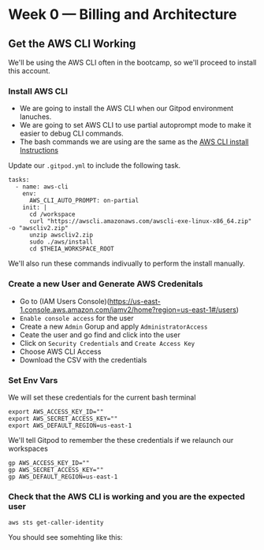 # Week 0 — Billing and Architecture
## Get the AWS CLI Working
We'll be using the AWS CLI often in the bootcamp, so we'll proceed to install this account.

### Install AWS CLI
- We are going to install the AWS CLI when our Gitpod environment lanuches.
- We are going to set AWS CLI to use partial autoprompt mode to make it easier to debug CLI commands.
- The bash commands we are using are the same as the [AWS CLI install Instructions](https://docs.aws.amazon.com/cli/latest/userguide/getting-started-install.html)

Update our `.gitpod.yml` to include the following task.

```
tasks:
  - name: aws-cli
    env:
      AWS_CLI_AUTO_PROMPT: on-partial
    init: |
      cd /workspace
      curl "https://awscli.amazonaws.com/awscli-exe-linux-x86_64.zip" -o "awscliv2.zip"
      unzip awscliv2.zip
      sudo ./aws/install
      cd $THEIA_WORKSPACE_ROOT

```
We'll also run these commands indivually to perform the install manually.

### Create a new User and Generate AWS Credenitals
- Go to (IAM Users Console)(https://us-east-1.console.aws.amazon.com/iamv2/home?region=us-east-1#/users)
- `Enable console access` for the user
- Create a new `Admin` Gorup and apply `AdministratorAccess`
- Ceate the user and go find and click into the user
- Click on `Security Credentials` and `Create Access Key`
- Choose AWS CLI Access
- Download the CSV with the credentials

### Set Env Vars
We will set these credentials for the current bash terminal

```
export AWS_ACCESS_KEY_ID=""
export AWS_SECRET_ACCESS_KEY=""
export AWS_DEFAULT_REGION=us-east-1
```
We'll tell Gitpod to remember the these credentials if we relaunch our workspaces

```
gp AWS_ACCESS_KEY_ID=""
gp AWS_SECRET_ACCESS_KEY=""
gp AWS_DEFAULT_REGION=us-east-1
```

### Check that the AWS CLI is working and you are the expected user

```
aws sts get-caller-identity
```

You should see somehting like this: